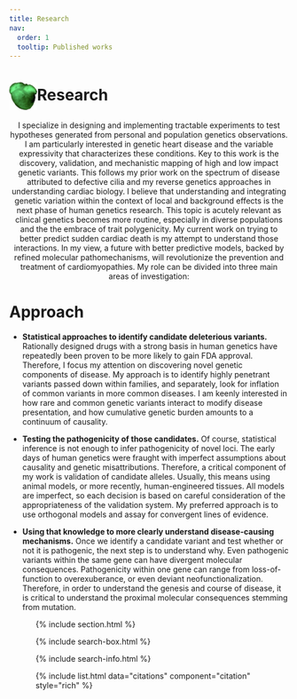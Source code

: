 ```yaml
---
title: Research
nav:
  order: 1
  tooltip: Published works
---
```


# <img src="images/heart_icon.jpg" alt="Research" style="width: 50px; height: 50px; vertical-align: middle;">Research

<div style="text-align: center;">  
  
   <p>I specialize in designing and implementing tractable experiments to test hypotheses generated from personal and population genetics observations. I am particularly interested in genetic heart disease and the variable expressivity that characterizes these conditions. Key to this work is the discovery, validation, and mechanistic mapping of high and low impact genetic variants. This follows my prior work on the spectrum of disease attributed to defective cilia and my reverse genetics approaches in understanding cardiac biology. I believe that understanding and integrating genetic variation within the context of local and background effects is the next phase of human genetics research. This topic is acutely relevant as clinical genetics becomes more routine, especially in diverse populations and the the embrace of trait polygenicity. My current work on trying to better predict sudden cardiac death is my attempt to understand those interactions. In my view, a future with better predictive models, backed by refined molecular pathomechanisms, will revolutionize the prevention and treatment of cardiomyopathies.  My role can be divided into three main areas of investigation:
</p>

  
</div>


# Approach

<div style="text-align: left;">
  <ul>
    <li><strong>Statistical approaches to identify candidate deleterious variants.</strong> Rationally designed drugs with a strong basis in human genetics have repeatedly been proven to be more likely to gain FDA approval. Therefore, I focus my attention on discovering novel genetic components of disease. My approach is to identify highly penetrant variants passed down within families, and separately, look for inflation of common variants in more common diseases. I am keenly interested in how rare and common genetic variants interact to modify disease presentation, and how cumulative genetic burden amounts to a continuum of causality.</li>
  </ul>
</div>
 
 <ul>
    <li><strong>Testing the pathogenicity of those candidates.</strong> Of course, statistical inference is not enough to infer pathogenicity of novel loci. The early days of human genetics were fraught with imperfect assumptions about causality and genetic misattributions. Therefore, a critical component of my work is validation of candidate alleles. Usually, this means using animal models, or more recently, human-engineered tissues. All models are imperfect, so each decision is based on careful consideration of the appropriateness of the validation system. My preferred approach is to use orthogonal models and assay for convergent lines of evidence.</li>
 </ul>
 
 <ul>
 <li><strong>Using that knowledge to more clearly understand disease-causing mechanisms.</strong> Once we identify a candidate variant and test whether or not it is pathogenic, the next step is to understand why. Even pathogenic variants within the same gene can have divergent molecular consequences. Pathogenicity within one gene can range from loss-of-function to overexuberance, or even deviant neofunctionalization. Therefore, in order to understand the genesis and course of disease, it is critical to understand the proximal molecular consequences stemming from mutation.</li>
<ul>


{% include section.html %}

{% include search-box.html %}

{% include search-info.html %}

{% include list.html data="citations" component="citation" style="rich" %}
